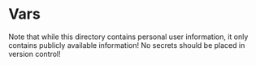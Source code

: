 # Vars

Note that while this directory contains personal user information, it only contains publicly available information! No secrets should be placed in version control!
